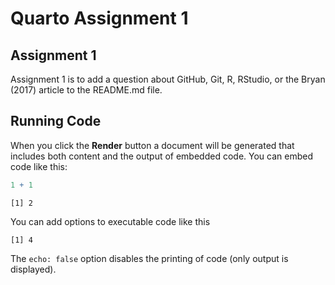 # Quarto Assignment 1


## Assignment 1

Assignment 1 is to add a question about GitHub, Git, R, RStudio, or the
Bryan (2017) article to the README.md file.

## Running Code

When you click the **Render** button a document will be generated that
includes both content and the output of embedded code. You can embed
code like this:

``` r
1 + 1
```

    [1] 2

You can add options to executable code like this

    [1] 4

The `echo: false` option disables the printing of code (only output is
displayed).
